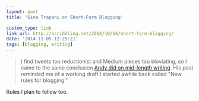```yaml
---
layout: post
title: 'Gina Trapani on Short-Form Blogging'

custom_type: link
link_url: http://scribbling.net/2014/10/16/short-form-blogging/
date: '2014-11-05 12:25:21'
tags: [blogging, writing]
---
```

> I find tweets too reductionist and Medium pieces too bloviating, so I came to the same conclusion [Andy did on mid-length writing](http://waxy.org/2014/10/middling/). His post reminded me of a working draft I started awhile back called "New rules for blogging."

Rules I plan to follow too.
